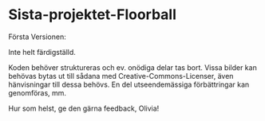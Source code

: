 # Sista-projektet-Floorball

Första Versionen:

Inte helt färdigställd.

Koden behöver struktureras och ev. onödiga delar tas bort. 
Vissa bilder kan behövas bytas ut till sådana med Creative-Commons-Licenser, även hänvisningar till dessa behövs.
En del utseendemässiga förbättringar kan genomföras, mm.

Hur som helst, ge den gärna feedback, Olivia!
